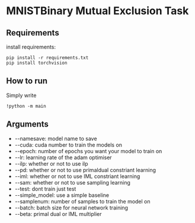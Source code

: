 
# MNISTBinary Mutual Exclusion Task

## Requirements
install requirements:
```
pip install -r requirements.txt
pip install torchvision
```


## How to run

Simply write

```
!python -m main
```

## Arguments

+ --namesave: model name to save
+ --cuda: cuda number to train the models on
+ --epoch: number of epochs you want your model to train on
+ --lr: learning rate of the adam optimiser
+ --ilp: whether or not to use ilp
+ --pd: whether or not to use primaldual constriant learning
+ --iml: whether or not to use IML constriant learning
+ --sam: whether or not to use sampling learning
+ --test: dont train just test
+ --simple_model: use a simple baseline
+ --samplenum: number of samples to train the model on
+ --batch: batch size for neural network training
+ --beta: primal dual or IML multiplier

